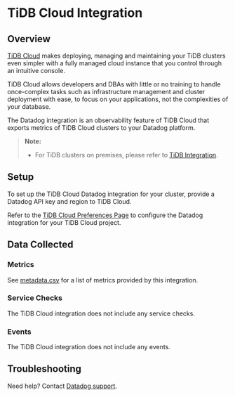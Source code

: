 # TiDB Cloud Integration

## Overview

[TiDB Cloud][1] makes deploying, managing and maintaining your TiDB clusters even simpler with a fully managed cloud instance that you control through an intuitive console. 

TiDB Cloud allows developers and DBAs with little or no training to handle once-complex tasks such as infrastructure management and cluster deployment with ease, to focus on your applications, not the complexities of your database.

The Datadog integration is an observability feature of TiDB Cloud that exports metrics of TiDB Cloud clusters to your Datadog platform.

> **Note:**
>
> - For TiDB clusters on premises, please refer to [TiDB Integration][4].

## Setup

To set up the TiDB Cloud Datadog integration for your cluster, provide a Datadog API key and region to TiDB Cloud.

Refer to the [TiDB Cloud Preferences Page][2] to configure the Datadog integration for your TiDB Cloud project.

## Data Collected

### Metrics

See [metadata.csv][5] for a list of metrics provided by this integration.

### Service Checks

The TiDB Cloud integration does not include any service checks.

### Events

The TiDB Cloud integration does not include any events.

## Troubleshooting

Need help? Contact [Datadog support][3].

[1]: https://tidbcloud.com
[2]: https://tidbcloud.com/console/preferences
[3]: https://docs.datadoghq.com/help/
[4]: https://docs.datadoghq.com/integrations/tidb/
[5]: https://github.com/DataDog/integrations-extras/blob/master/tidb_cloud/metadata.csv
